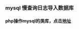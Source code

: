 ### mysql 慢查询日志导入数据库
#### php操作mysql的类库，点击[地址](https://github.com/ThingEngineer/PHP-MySQLi-Database-Class)
